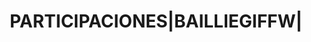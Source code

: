 ---
layout: asset
title: PARTICIPACIONES|BAILLIEGIFFW|                               
isin: IE00B8HW2209
---